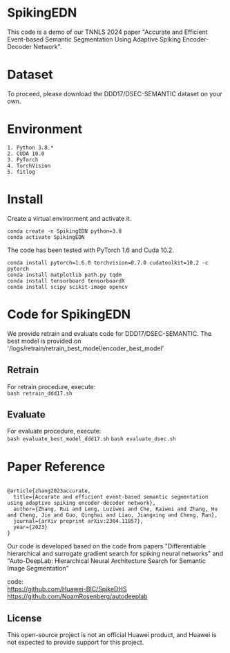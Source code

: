 # SpikingEDN
This code is a demo of our TNNLS 2024 paper "Accurate and Efficient Event-based Semantic Segmentation Using Adaptive Spiking Encoder-Decoder Network".

# Dataset
To proceed, please download the DDD17/DSEC-SEMANTIC dataset on your own.

# Environment
```
1. Python 3.8.*
2. CUDA 10.0
3. PyTorch 
4. TorchVision 
5. fitlog
```

# Install
Create a  virtual environment and activate it.
```shell
conda create -n SpikingEDN python=3.8
conda activate SpikingEDN
```
The code has been tested with PyTorch 1.6 and Cuda 10.2.
```shell
conda install pytorch=1.6.0 torchvision=0.7.0 cudatoolkit=10.2 -c pytorch
conda install matplotlib path.py tqdm
conda install tensorboard tensorboardX
conda install scipy scikit-image opencv
```

# Code for SpikingEDN
We provide retrain and evaluate code for DDD17/DSEC-SEMANTIC. The best model is provided on '/logs/retrain/retrain_best_model/encoder_best_model'

## Retrain
For retrain procedure, execute: \
  `bash retrain_ddd17.sh`

## Evaluate
For evaluate procedure, execute: \
  `bash evaluate_best_model_ddd17.sh`
  `bash evaluate_dsec.sh`

# Paper Reference
```

@article{zhang2023accurate,
  title={Accurate and efficient event-based semantic segmentation using adaptive spiking encoder-decoder network},
  author={Zhang, Rui and Leng, Luziwei and Che, Kaiwei and Zhang, Hu and Cheng, Jie and Guo, Qinghai and Liao, Jiangxing and Cheng, Ran},
  journal={arXiv preprint arXiv:2304.11857},
  year={2023}
}

```

Our code is developed based on the code from papers "Differentiable hierarchical and surrogate gradient search for spiking neural networks" and "Auto-DeepLab: Hierarchical Neural Architecture Search for Semantic Image Segmentation"  

code:  
https://github.com/Huawei-BIC/SpikeDHS
https://github.com/NoamRosenberg/autodeeplab  


## License
This open-source project is not an official Huawei product, and Huawei is not expected to provide support for this project.
